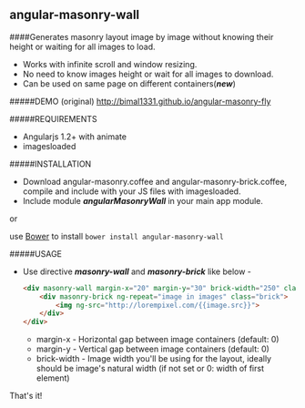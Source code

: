 angular-masonry-wall
-------------------
####Generates masonry layout image by image without knowing their height or waiting for all images to load.

+ Works with infinite scroll and window resizing.
+ No need to know images height or wait for all images to download.
+ Can be used on same page on different containers(***new***)

#####DEMO (original)
http://bimal1331.github.io/angular-masonry-fly

#####REQUIREMENTS
+ Angularjs 1.2+ with animate
+ imagesloaded

#####INSTALLATION
+ Download angular-masonry.coffee and angular-masonry-brick.coffee, compile and include with your JS files with imagesloaded.
+ Include module ***angularMasonryWall*** in your main app module.

or

use [Bower](http://bower.io/) to install `bower install angular-masonry-wall`

#####USAGE

+ Use directive ***masonry-wall*** and ***masonry-brick*** like below -

	```html
	<div masonry-wall margin-x="20" margin-y="30" brick-width="250" class="wall">
		<div masonry-brick ng-repeat="image in images" class="brick">
			<img ng-src="http://lorempixel.com/{{image.src}}">
		</div>
	</div>
	```
	+ margin-x - Horizontal gap between image containers (default: 0)
	+ margin-y - Vertical gap between image containers (default: 0)
	+ brick-width - Image width you'll be using for the layout, ideally should be image's natural width (if not set or 0: width of first element)

That's it!
